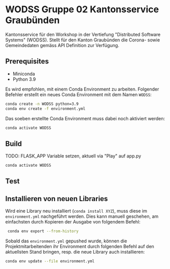 # WODSS Gruppe 02 Kantonsservice Graubünden

Kantonsservice für den Workshop in der Vertiefung "Distributed Software Systems" (WODSS). Stellt für den Kanton Graubünden die Corona- sowie Gemeindedaten gemäss API Definition zur Verfügung.



## Prerequisites
- Miniconda
- Python 3.9

Es wird empfohlen, mit einem Conda Environment zu arbeiten.
Folgender Befehler erstellt ein neues Conda Environment mit dem Namen `WODSS`:
``` zsh / CMD
conda create -n WODSS python=3.9
conda env create -f environment.yml
```

Das soeben erstellte Conda Environment muss dabei noch aktiviert werden:
``` zsh /CMD
conda activate WODSS
```
## Build
TODO: FLASK_APP Variable setzen, aktuell via "Play" auf app.py
``` ZSH / CMD
conda activate WODSS
```

## Test

## Installieren von neuen Libraries
Wird eine Library neu installiert (`conda install XYZ`), muss diese im `environment.yml` nachgeführt werden.
Dies kann manuell geschehen, am einfachsten durch Kopieren der Ausgabe von folgendem Befehl:
``` zsh / CMD
 conda env export --from-history
```

Sobald das `environment.yml` gepushed wurde, können die Projektmitarbeitenden ihr Environment durch folgenden Befehl auf den aktuellsten Stand bringen, resp. die neue Library auch installieren:

``` zsh / CMD
conda env update --file environment.yml
```
